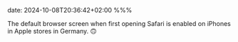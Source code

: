 date: 2024-10-08T20:36:42+02:00
%%%

The default browser screen when first opening Safari is enabled on iPhones in Apple stores in Germany. 🙃
